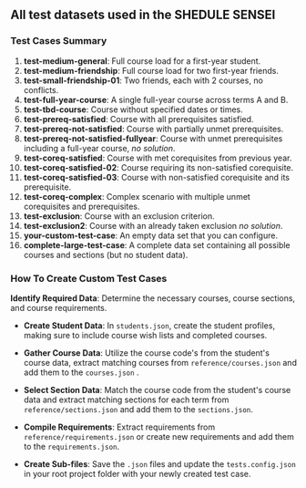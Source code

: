 ## All test datasets used in the SHEDULE SENSEI

### Test Cases Summary

1. **test-medium-general**: Full course load for a first-year student.
2. **test-medium-friendship**: Full course load for two first-year friends.
3. **test-small-friendship-01**: Two friends, each with 2 courses, no conflicts.
4. **test-full-year-course**: A single full-year course across terms A and B.
5. **test-tbd-course**: Course without specified dates or times.
6. **test-prereq-satisfied**: Course with all prerequisites satisfied.
7. **test-prereq-not-satisfied**: Course with partially unmet prerequisites.
8. **test-prereq-not-satisfied-fullyear**: Course with unmet prerequisites including a full-year course, *no solution*.
9. **test-coreq-satisfied**: Course with met corequisites from previous year.
10. **test-coreq-satisfied-02**: Course requiring its non-satisfied corequisite.
11. **test-coreq-satisfied-03**: Course with non-satisfied corequisite and its prerequisite.
12. **test-coreq-complex**: Complex scenario with multiple unmet corequisites and prerequisites.
13. **test-exclusion**: Course with an exclusion criterion.
14. **test-exclusion2**: Course with an already taken exclusion *no solution*.
15. **your-custom-test-case**: An empty data set that you can configure.
16. **complete-large-test-case**: A complete data set containing all possible courses and sections (but no student data).


### How To Create Custom Test Cases
 **Identify Required Data**: 
  Determine the necessary courses, course sections, and course requirements.

- **Create Student Data**: 
  In `students.json`, create the student profiles, making sure to include course wish lists and completed courses.

- **Gather Course Data**: 
  Utilize the course code's from the student's course data, extract matching courses from `reference/courses.json` and add them to the `courses.json` .

- **Select Section Data**: 
  Match the course code from the student's course data and extract matching sections for each term from `reference/sections.json` and add them to the `sections.json`.

- **Compile Requirements**: 
  Extract requirements from `reference/requirements.json` or create new requirements and add them to the  `requirements.json`.

- **Create Sub-files**: 
  Save the `.json` files and update the `tests.config.json` in your root project folder with your newly created test case.
